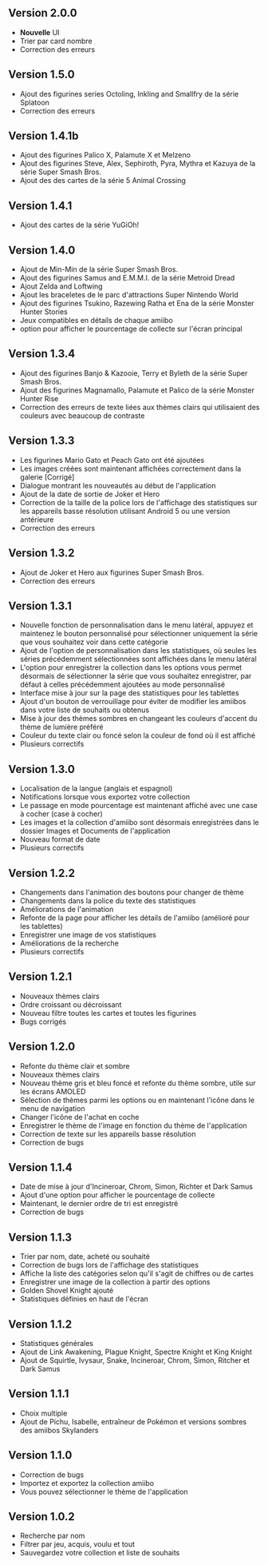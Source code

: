 ## Version 2.0.0
- **Nouvelle** UI
- Trier par card nombre
- Correction des erreurs

## Version 1.5.0
- Ajout des figurines series Octoling, Inkling and Smallfry de la série Splatoon
- Correction des erreurs

## Version 1.4.1b
- Ajout des figurines Palico X, Palamute X et Melzeno
- Ajout des figurines Steve, Alex, Sephiroth, Pyra, Mythra et Kazuya de la série Super Smash Bros.
- Ajout des des cartes de la série 5 Animal Crossing

## Version 1.4.1
- Ajout des cartes de la série YuGiOh!

## Version 1.4.0
- Ajout de Min-Min de la série Super Smash Bros.
- Ajout des figurines Samus and E.M.M.I. de la série Metroid Dread
- Ajout Zelda and Loftwing
- Ajout les braceletes de le parc d'attractions Super Nintendo World
- Ajout des figurines Tsukino, Razewing Ratha et Ena de la série Monster Hunter Stories 
- Jeux compatibles en détails de chaque amiibo
- option pour afficher le pourcentage de collecte sur l'écran principal

## Version 1.3.4
- Ajout des figurines Banjo & Kazooie, Terry et Byleth de la série Super Smash Bros.
- Ajout des figurines Magnamallo, Palamute et Palico de la série Monster Hunter Rise
- Correction des erreurs de texte liées aux thèmes clairs qui utilisaient des couleurs avec beaucoup de contraste

## Version 1.3.3
- Les figurines Mario Gato et Peach Gato ont été ajoutées
- Les images créées sont maintenant affichées correctement dans la galerie [Corrigé]
- Dialogue montrant les nouveautés au début de l'application
- Ajout de la date de sortie de Joker et Hero
- Correction de la taille de la police lors de l'affichage des statistiques sur les appareils basse résolution utilisant Android 5 ou une version antérieure
- Correction des erreurs

## Version 1.3.2
- Ajout de Joker et Hero aux figurines Super Smash Bros.
- Correction des erreurs

## Version 1.3.1
- Nouvelle fonction de personnalisation dans le menu latéral, appuyez et maintenez le bouton personnalisé pour sélectionner uniquement la série que vous souhaitez voir dans cette catégorie
- Ajout de l'option de personnalisation dans les statistiques, où seules les séries précédemment sélectionnées sont affichées dans le menu latéral
- L'option pour enregistrer la collection dans les options vous permet désormais de sélectionner la série que vous souhaitez enregistrer, par défaut à celles précédemment ajoutées au mode personnalisé
- Interface mise à jour sur la page des statistiques pour les tablettes
- Ajout d'un bouton de verrouillage pour éviter de modifier les amiibos dans votre liste de souhaits ou obtenus
- Mise à jour des thèmes sombres en changeant les couleurs d'accent du thème de lumière préféré
- Couleur du texte clair ou foncé selon la couleur de fond où il est affiché
- Plusieurs correctifs

## Version 1.3.0
- Localisation de la langue (anglais et espagnol)
- Notifications lorsque vous exportez votre collection
- Le passage en mode pourcentage est maintenant affiché avec une case à cocher (case à cocher)
- Les images et la collection d'amiibo sont désormais enregistrées dans le dossier Images et Documents de l'application
- Nouveau format de date
- Plusieurs correctifs

## Version 1.2.2
- Changements dans l'animation des boutons pour changer de thème
- Changements dans la police du texte des statistiques
- Améliorations de l'animation
- Refonte de la page pour afficher les détails de l'amiibo (amélioré pour les tablettes)
- Enregistrer une image de vos statistiques
- Améliorations de la recherche
- Plusieurs correctifs

## Version 1.2.1
- Nouveaux thèmes clairs
- Ordre croissant ou décroissant
- Nouveau filtre toutes les cartes et toutes les figurines
- Bugs corrigés

## Version 1.2.0
- Refonte du thème clair et sombre
- Nouveaux thèmes clairs
- Nouveau thème gris et bleu foncé et refonte du thème sombre, utile sur les écrans AMOLED
- Sélection de thèmes parmi les options ou en maintenant l'icône dans le menu de navigation
- Changer l'icône de l'achat en coche
- Enregistrer le thème de l'image en fonction du thème de l'application
- Correction de texte sur les appareils basse résolution
- Correction de bugs

## Version 1.1.4
- Date de mise à jour d'Incineroar, Chrom, Simon, Richter et Dark Samus
- Ajout d'une option pour afficher le pourcentage de collecte
- Maintenant, le dernier ordre de tri est enregistré
- Correction de bugs

## Version 1.1.3
- Trier par nom, date, acheté ou souhaité
- Correction de bugs lors de l'affichage des statistiques
- Affiche la liste des catégories selon qu'il s'agit de chiffres ou de cartes
- Enregistrer une image de la collection à partir des options
- Golden Shovel Knight ajouté
- Statistiques définies en haut de l'écran

## Version 1.1.2
- Statistiques générales
- Ajout de Link Awakening, Plague Knight, Spectre Knight et King Knight
- Ajout de Squirtle, Ivysaur, Snake, Incineroar, Chrom, Simon, Ritcher et Dark Samus

## Version 1.1.1
- Choix multiple
- Ajout de Pichu, Isabelle, entraîneur de Pokémon et versions sombres des amiibos Skylanders

## Version 1.1.0
- Correction de bugs
- Importez et exportez la collection amiibo
- Vous pouvez sélectionner le thème de l'application

## Version 1.0.2
- Recherche par nom
- Filtrer par jeu, acquis, voulu et tout
- Sauvegardez votre collection et liste de souhaits